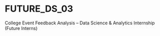 # FUTURE_DS_03
College Event Feedback Analysis – Data Science &amp; Analytics Internship (Future Interns)
